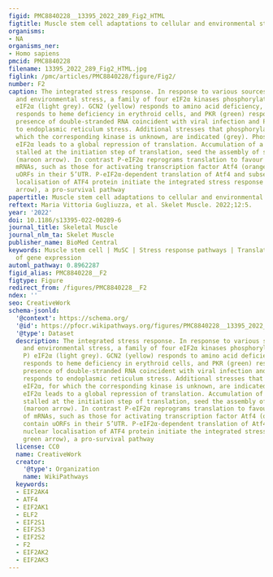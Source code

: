 ```yaml
---
figid: PMC8840228__13395_2022_289_Fig2_HTML
figtitle: Muscle stem cell adaptations to cellular and environmental stress
organisms:
- NA
organisms_ner:
- Homo sapiens
pmcid: PMC8840228
filename: 13395_2022_289_Fig2_HTML.jpg
figlink: /pmc/articles/PMC8840228/figure/Fig2/
number: F2
caption: The integrated stress response. In response to various sources of cellular
  and environmental stress, a family of four eIF2α kinases phosphorylate (black P)
  eIF2α (light grey). GCN2 (yellow) responds to amino acid deficiency, HRI (blue)
  responds to heme deficiency in erythroid cells, and PKR (green) responds to the
  presence of double-stranded RNA coincident with viral infection and PERK (red) responds
  to endoplasmic reticulum stress. Additional stresses that phosphorylate eIF2α, for
  which the corresponding kinase is unknown, are indicated (grey). Phosphorylated
  eIF2α leads to a global repression of translation. Accumulation of a pool of mRNAs,
  stalled at the initiation step of translation, seed the assembly of stress granules
  (maroon arrow). In contrast P-eIF2α reprograms translation to favour a subset of
  mRNAs, such as those for activating transcription factor Atf4 (orange), that contain
  uORFs in their 5’UTR. P-eIF2α-dependent translation of Atf4 and subsequent nuclear
  localisation of ATF4 protein initiate the integrated stress response (dark green
  arrow), a pro-survival pathway
papertitle: Muscle stem cell adaptations to cellular and environmental stress.
reftext: Maria Vittoria Gugliuzza, et al. Skelet Muscle. 2022;12:5.
year: '2022'
doi: 10.1186/s13395-022-00289-6
journal_title: Skeletal Muscle
journal_nlm_ta: Skelet Muscle
publisher_name: BioMed Central
keywords: Muscle stem cell | MuSC | Stress response pathways | Translational control
  of gene expression
automl_pathway: 0.8962287
figid_alias: PMC8840228__F2
figtype: Figure
redirect_from: /figures/PMC8840228__F2
ndex: ''
seo: CreativeWork
schema-jsonld:
  '@context': https://schema.org/
  '@id': https://pfocr.wikipathways.org/figures/PMC8840228__13395_2022_289_Fig2_HTML.html
  '@type': Dataset
  description: The integrated stress response. In response to various sources of cellular
    and environmental stress, a family of four eIF2α kinases phosphorylate (black
    P) eIF2α (light grey). GCN2 (yellow) responds to amino acid deficiency, HRI (blue)
    responds to heme deficiency in erythroid cells, and PKR (green) responds to the
    presence of double-stranded RNA coincident with viral infection and PERK (red)
    responds to endoplasmic reticulum stress. Additional stresses that phosphorylate
    eIF2α, for which the corresponding kinase is unknown, are indicated (grey). Phosphorylated
    eIF2α leads to a global repression of translation. Accumulation of a pool of mRNAs,
    stalled at the initiation step of translation, seed the assembly of stress granules
    (maroon arrow). In contrast P-eIF2α reprograms translation to favour a subset
    of mRNAs, such as those for activating transcription factor Atf4 (orange), that
    contain uORFs in their 5’UTR. P-eIF2α-dependent translation of Atf4 and subsequent
    nuclear localisation of ATF4 protein initiate the integrated stress response (dark
    green arrow), a pro-survival pathway
  license: CC0
  name: CreativeWork
  creator:
    '@type': Organization
    name: WikiPathways
  keywords:
  - EIF2AK4
  - ATF4
  - EIF2AK1
  - ELF2
  - EIF2S1
  - EIF2S3
  - EIF2S2
  - F2
  - EIF2AK2
  - EIF2AK3
---
```

